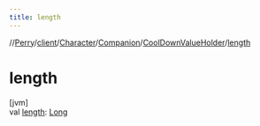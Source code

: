 ```yaml
---
title: length
---
```

//[Perry](../../../../../index.html)/[client](../../../index.html)/[Character](../../index.html)/[Companion](../index.html)/[CoolDownValueHolder](index.html)/[length](length.html)



# length



[jvm]\
val [length](length.html): [Long](https://kotlinlang.org/api/latest/jvm/stdlib/kotlin/-long/index.html)




